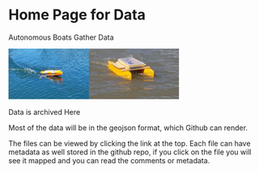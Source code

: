 
# Home Page for Data 
Autonomous Boats Gather Data

<img src="20170615_155019-crop.jpg" height="100px"><img src="20160318_134930.jpg" height="100px">

Data is archived Here

Most of the data will be in the geojson format, which Github can render.  

The files can be viewed by clicking the link at the top.  Each file can have metadata as well stored in the github repo, if you click on the file you will see it mapped and you can read the comments or metadata.


